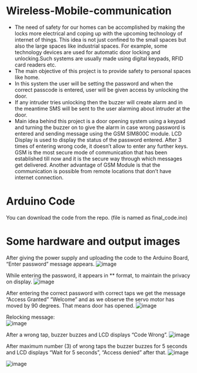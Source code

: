 # Wireless-Mobile-communication

- The need of safety for our homes can be accomplished by making the locks more electrical and coping up with the upcoming technology of internet of things. This idea is not just confined to the small spaces but also the large spaces like industrial spaces. For example, some technology devices are used for automatic door locking and unlocking.Such systems are usually made using digital keypads, RFID card readers etc. 
- The main objective of this project is to provide safety to personal spaces like home.
- In this system the user will be setting the password and when the correct passcode is entered, user will be given access by unlocking the door.
- If any intruder tries unlocking then the buzzer will create alarm and in the meantime SMS will be sent to the user alarming about intruder at the door.
- Main idea behind this project is a door opening system using a keypad and turning the buzzer on to give the alarm in case wrong password is entered and sending message using the GSM SIM800C module. LCD Display is used to display the status of the password entered. After 3 times of entering wrong code, it doesn’t allow to enter any further keys. GSM is the most secure mode of communication that has been established till now and it is the secure way through which messages get delivered. Another advantage of GSM Module is that the communication is possible from remote locations that don’t have internet connection.

# Arduino Code

You can download the code from the repo. (file is named as final_code.ino)

# Some hardware and output images

After giving the power supply and uploading the code to the Arduino Board, “Enter password” message appears. 
![image](https://user-images.githubusercontent.com/57268153/122006024-f361d280-cdd3-11eb-981d-2ada4b302263.png)

While entering the password, it appears in ** format, to maintain the privacy on display.
![image](https://user-images.githubusercontent.com/57268153/122006062-01175800-cdd4-11eb-82ca-de715b9552c1.png)

After entering the correct password with correct taps we get the message “Access Granted” “Welcome” and as we observe the servo motor has moved by 90 degrees. That means door has opened.
![image](https://user-images.githubusercontent.com/57268153/122006099-0ffe0a80-cdd4-11eb-9afc-14fafc153eeb.png)

Relocking message:	
![image](https://user-images.githubusercontent.com/57268153/122006126-1be9cc80-cdd4-11eb-8129-c0df25fcbc3a.png)

After a wrong tap, buzzer buzzes and LCD displays “Code Wrong”.
![image](https://user-images.githubusercontent.com/57268153/122006168-26a46180-cdd4-11eb-92b5-c38e1beb0e0a.png)

After maximum number (3) of wrong taps the buzzer buzzes for 5 seconds and LCD displays “Wait for 5 seconds”, “Access denied” after that.
![image](https://user-images.githubusercontent.com/57268153/122006245-3ae85e80-cdd4-11eb-816d-c47ab474aa1c.png)

![image](https://user-images.githubusercontent.com/57268153/122006308-4c316b00-cdd4-11eb-97c8-a988bcd50627.png)


